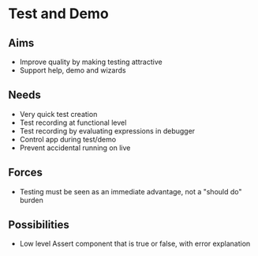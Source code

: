 Test and Demo
=============

Aims
----

- Improve quality by making testing attractive
- Support help, demo and wizards

Needs
-----

- Very quick test creation
- Test recording at functional level
- Test recording by evaluating expressions in debugger
- Control app during test/demo
- Prevent accidental running on live


Forces
------

- Testing must be seen as an immediate advantage, not a "should do" burden


Possibilities
-------------

- Low level Assert component that is true or false, with error explanation